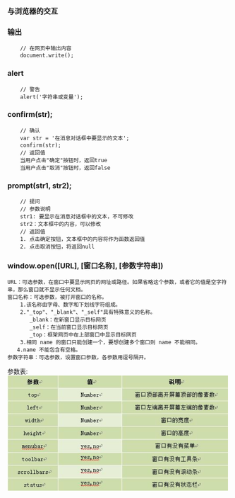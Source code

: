 ### 与浏览器的交互

### 输出
``` 
    // 在网页中输出内容
    document.write();
```
### alert
``` 
    // 警告
    alert('字符串或变量');
```
### confirm(str);
```
    // 确认
    var str = '在消息对话框中要显示的文本';
    confirm(str); 
    // 返回值
    当用户点击"确定"按钮时，返回true
    当用户点击"取消"按钮时，返回false
```
 
### prompt(str1, str2); 
```
    // 提问
    // 参数说明
    str1: 要显示在消息对话框中的文本，不可修改
    str2：文本框中的内容，可以修改
    // 返回值
    1. 点击确定按钮，文本框中的内容将作为函数返回值
    2. 点击取消按钮，将返回null
```

### window.open([URL], [窗口名称], [参数字符串])

 ```
 URL：可选参数，在窗口中要显示网页的网址或路径。如果省略这个参数，或者它的值是空字符串，那么窗口就不显示任何文档。
 窗口名称：可选参数，被打开窗口的名称。
     1.该名称由字母、数字和下划线字符组成。
     2."_top"、"_blank"、"_self"具有特殊意义的名称。
        _blank：在新窗口显示目标网页
        _self：在当前窗口显示目标网页
        _top：框架网页中在上部窗口中显示目标网页
     3.相同 name 的窗口只能创建一个，要想创建多个窗口则 name 不能相同。
    4.name 不能包含有空格。
 参数字符串：可选参数，设置窗口参数，各参数用逗号隔开。
```
参数表:  
<img src="./windowOpenParam.jpg" width="500"/>
